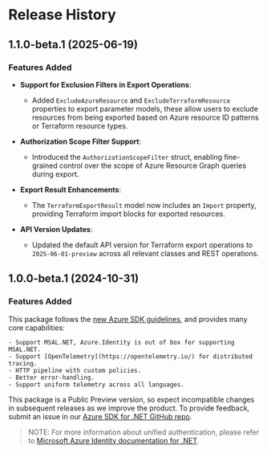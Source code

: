 # Release History

## 1.1.0-beta.1 (2025-06-19)

### Features Added

- **Support for Exclusion Filters in Export Operations**:
  - Added `ExcludeAzureResource` and `ExcludeTerraformResource` properties to export parameter models,
    these allow users to exclude resources from being exported based on Azure resource ID patterns or Terraform resource types.

- **Authorization Scope Filter Support**:
  - Introduced the `AuthorizationScopeFilter` struct, enabling fine-grained control over the scope of Azure Resource Graph queries during export.

- **Export Result Enhancements**:
  - The `TerraformExportResult` model now includes an `Import` property, providing Terraform import blocks for exported resources.

- **API Version Updates**:
  - Updated the default API version for Terraform export operations to `2025-06-01-preview` across all relevant classes and REST operations.

## 1.0.0-beta.1 (2024-10-31)

### Features Added

This package follows the [new Azure SDK guidelines](https://azure.github.io/azure-sdk/general_introduction.html), and provides many core capabilities:

    - Support MSAL.NET, Azure.Identity is out of box for supporting MSAL.NET.
    - Support [OpenTelemetry](https://opentelemetry.io/) for distributed tracing.
    - HTTP pipeline with custom policies.
    - Better error-handling.
    - Support uniform telemetry across all languages.

This package is a Public Preview version, so expect incompatible changes in subsequent releases as we improve the product. To provide feedback, submit an issue in our [Azure SDK for .NET GitHub repo](https://github.com/Azure/azure-sdk-for-net/issues).

> NOTE: For more information about unified authentication, please refer to [Microsoft Azure Identity documentation for .NET](https://learn.microsoft.com/dotnet/api/overview/azure/identity-readme?view=azure-dotnet).
